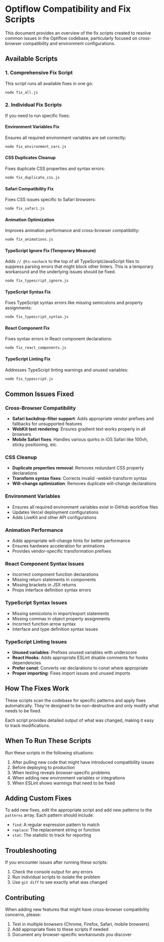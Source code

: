 # Optiflow Compatibility and Fix Scripts

This document provides an overview of the fix scripts created to resolve common issues in the Optiflow codebase, particularly focused on cross-browser compatibility and environment configurations.

## Available Scripts

### 1. Comprehensive Fix Script

This script runs all available fixes in one go:

```bash
node fix_all.js
```

### 2. Individual Fix Scripts

If you need to run specific fixes:

#### Environment Variables Fix

Ensures all required environment variables are set correctly:

```bash
node fix_environment_vars.js
```

#### CSS Duplicates Cleanup

Fixes duplicate CSS properties and syntax errors:

```bash
node fix_duplicate_css.js
```

#### Safari Compatibility Fix

Fixes CSS issues specific to Safari browsers:

```bash
node fix_safari.js
```

#### Animation Optimization

Improves animation performance and cross-browser compatibility:

```bash
node fix_animations.js
```

#### TypeScript Ignore Fix (Temporary Measure)

Adds `// @ts-nocheck` to the top of all TypeScript/JavaScript files to suppress parsing errors that might block other linters. This is a temporary workaround and the underlying issues should be fixed.

```bash
node fix_typescript_ignore.js
```

#### TypeScript Syntax Fix

Fixes TypeScript syntax errors like missing semicolons and property assignments:

```bash
node fix_typescript_syntax.js
```

#### React Component Fix

Fixes syntax errors in React component declarations:

```bash
node fix_react_components.js
```

#### TypeScript Linting Fix

Addresses TypeScript linting warnings and unused variables:

```bash
node fix_typescript.js
```

## Common Issues Fixed

### Cross-Browser Compatibility

- **Safari backdrop-filter support**: Adds appropriate vendor prefixes and fallbacks for unsupported features
- **WebKit text rendering**: Ensures gradient text works properly in all browsers
- **Mobile Safari fixes**: Handles various quirks in iOS Safari like 100vh, sticky positioning, etc.

### CSS Cleanup

- **Duplicate properties removal**: Removes redundant CSS property declarations
- **Transform syntax fixes**: Corrects invalid -webkit-transform syntax
- **Will-change optimization**: Removes duplicate will-change declarations

### Environment Variables

- Ensures all required environment variables exist in GitHub workflow files
- Updates Vercel deployment configurations
- Adds LiveKit and other API configurations

### Animation Performance

- Adds appropriate will-change hints for better performance
- Ensures hardware acceleration for animations
- Provides vendor-specific transformation prefixes

### React Component Syntax Issues

- Incorrect component function declarations
- Missing return statements in components
- Missing brackets in JSX returns
- Props interface definition syntax errors

### TypeScript Syntax Issues

- Missing semicolons in import/export statements
- Missing commas in object property assignments
- Incorrect function arrow syntax
- Interface and type definition syntax issues

### TypeScript Linting Issues

- **Unused variables**: Prefixes unused variables with underscore
- **React Hooks**: Adds appropriate ESLint disable comments for hooks dependencies
- **Prefer const**: Converts var declarations to const where appropriate
- **Proper importing**: Fixes import issues and unused imports

## How The Fixes Work

These scripts scan the codebase for specific patterns and apply fixes automatically. They're designed to be non-destructive and only modify what needs to be fixed.

Each script provides detailed output of what was changed, making it easy to track modifications.

## When To Run These Scripts

Run these scripts in the following situations:

1. After pulling new code that might have introduced compatibility issues
2. Before deploying to production
3. When testing reveals browser-specific problems
4. When adding new environment variables or integrations
5. When ESLint shows warnings that need to be fixed

## Adding Custom Fixes

To add new fixes, edit the appropriate script and add new patterns to the `patterns` array. Each pattern should include:

- `find`: A regular expression pattern to match
- `replace`: The replacement string or function
- `stat`: The statistic to track for reporting

## Troubleshooting

If you encounter issues after running these scripts:

1. Check the console output for any errors
2. Run individual scripts to isolate the problem
3. Use `git diff` to see exactly what was changed

## Contributing

When adding new features that might have cross-browser compatibility concerns, please:

1. Test in multiple browsers (Chrome, Firefox, Safari, mobile browsers)
2. Add appropriate fixes to these scripts if needed
3. Document any browser-specific workarounds you discover 